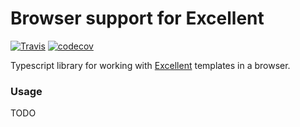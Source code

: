 # Browser support for Excellent

[![Travis](https://img.shields.io/travis/nyaruka/tsexcellent.svg)](https://travis-ci.org/nyaruka/tsexcellent)
[![codecov](https://codecov.io/gh/nyaruka/tsexcellent/branch/master/graph/badge.svg)](https://codecov.io/gh/nyaruka/tsexcellent)

Typescript library for working with [Excellent](https://github.com/nyaruka/goflow/) templates in a browser.

### Usage

TODO
